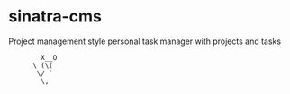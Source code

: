# sinatra-cms
Project management style personal task manager with projects and tasks

            X__O
          \ (\(
           \/ `
            \,


